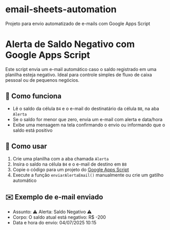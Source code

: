 # email-sheets-automation
Projeto para envio automatizado de e-mails com Google Apps Script

# Alerta de Saldo Negativo com Google Apps Script

Este script envia um e-mail automático caso o saldo registrado em uma planilha esteja negativo. Ideal para controle simples de fluxo de caixa pessoal ou de pequenos negócios.

## 📌 Como funciona

- Lê o saldo da célula `B4` e o e-mail do destinatário da célula `B8`, na aba `Alerta`
- Se o saldo for menor que zero, envia um e-mail com alerta e data/hora
- Exibe uma mensagem na tela confirmando o envio ou informando que o saldo está positivo

## 🚀 Como usar

1. Crie uma planilha com a aba chamada `Alerta`
2. Insira o saldo na célula `B4` e o e-mail de destino em `B8`
3. Copie o código para um projeto do [Google Apps Script](https://script.google.com)
4. Execute a função `enviarAlertaEmail()` manualmente ou crie um gatilho automático

## ✉️ Exemplo de e-mail enviado

- Assunto: ⚠️ Alerta: Saldo Negativo ⚠️
- Corpo: O saldo atual está negativo: R$ -200
- Data e hora do envio: 04/07/2025 10:15


